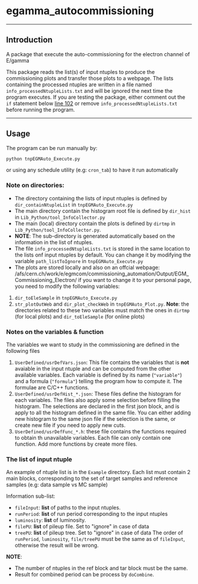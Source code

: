 # egamma_autocommissioning

---

## Introduction
A package that execute the auto-commissioning for the electron channel of E/gamma

This package reads the list(s) of input ntuples to produce the commissioning plots and transfer those plots to a webpage. The lists containing the processed ntuples are written in a file named `info_processedNtupleLists.txt` and will be ignored the next time the program executes.
If you are testing the package, either comment out the `if` statement below [line 102](https://github.com/rekkhan/egamma_autocommissioning/blob/f41e1f833548b83d3c6bc59e14d6407761155978/tnpEGMAuto_Execute.py#L102) or remove `info_processedNtupleLists.txt` before running the program.

---

## Usage
The program can be run manually by:
```bash
python tnpEGMAuto_Execute.py
```
or using any schedule utility (e.g: `cron_tab`) to have it run automatically

### Note on directories:
- The directory containing the lists of input ntuples is defined by `dir_containNtupleList` in `tnpEGMAuto_Execute.py`
- The main directory contain the histogram root file is defined by `dir_hist` in `Lib_Python/tool_InfoCollector.py`
- The main (local) directory contain the plots is defined by `dirtmp` in `Lib_Python/tool_InfoCollector.py`.
- **NOTE**: The sub-directory is generated automatically based on the information in the list of ntuples.
- The file `info_processedNtupleLists.txt` is stored in the same location to the lists onf input ntuples by default. You can change it by modifying the variable `path_listToIgnore` in `tnpEGMAuto_Execute.py`
- The plots are stored locally and also on an offcial webpage:
/afs/cern.ch/work/e/egmcom/commissioning_automation/Output/EGM_Commissioning_Electron/
if you want to change it to your personal page, you need to modify the following variables:
1. `dir_toEleSample` in `tnpEGMAuto_Execute.py`
2. `str_plotOutWeb` and `dir_plot_checkWeb` in `tnpEGMAuto_Plot.py`. **Note**: the directories related to these two variables must match the ones in `dirtmp` (for local plots) and `dir_toEleSample` (for online plots)

### Notes on the variables & function
The variables we want to study in the commissioning are defined in the following files
1. `UserDefined/usrDefVars.json`: This file contains the variables that is **not** avaiable in the input ntuple and can be computed from the other available variables. Each variable is defined by its name (`"variable"`) and a formula (`"formula"`) telling the program how to compute it. The formulae are C/C++ functions.
2. `UserDefined/usrDefHist_*.json`: These files define the histogram for each variables. The files also apply some selection before filling the histogram. The selections are declared in the first json block, and is apply to all the histogram defined in the same file. You can either adding new histogram to the same json file if the selection is the same, or create new file if you need to apply new cuts.
3. `UserDefined/usrDefFunc_*.h`: these file contains the functions required to obtain th unavailable variables. Each file can only contain one function. Add more functions by create more files.

### The list of input ntuple
An example of ntuple list is in the `Example` directory.
Each list must contain 2 main blocks, corresponding to the set of target samples and reference samples (e.g: data sample vs MC sample)

Information sub-list:
- `fileInput`:  **list** of paths to the input ntuples.
- `runPeriod`:  **list** of run period corresponding to the input ntuples
- `luminosity`: **list** of luminosity.
- `filePU`:     **list** of pileup file. Set to "ignore" in case of data
- `treePU`:     **list** of pileup tree. Set to "ignore" in case of data
The order of `runPeriod`, `luminosity`, `file/treePU` must be the same as of `fileInput`, otherwise the result will be wrong.

**NOTE**:
- The number of ntuples in the ref block and tar block must be the same.
- Result for combined period can be process by `doCombine`. 
